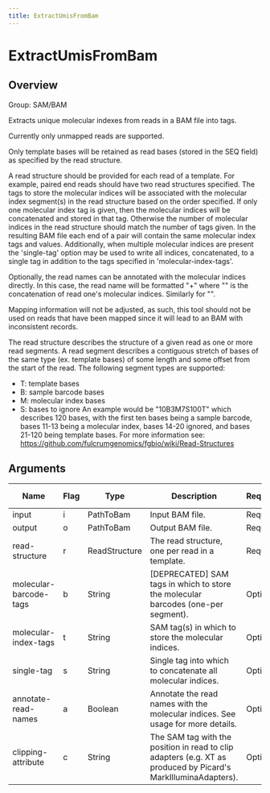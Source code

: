 ```yaml
---
title: ExtractUmisFromBam
---
```


# ExtractUmisFromBam

## Overview
Group: SAM/BAM

Extracts unique molecular indexes from reads in a BAM file into tags.

Currently only unmapped reads are supported.

Only template bases will be retained as read bases (stored in the SEQ field) as specified by the read structure.

A read structure should be provided for each read of a template.  For example, paired end reads should have two
read structures specified.  The tags to store the molecular indices will be associated with the molecular index
segment(s) in the read structure based on the order specified.  If only one molecular index tag is given, then the
molecular indices will be concatenated and stored in that tag. Otherwise the number of molecular indices in the
read structure should match the number of tags given. In the resulting BAM file each end of a pair will contain
the same molecular index tags and values. Additionally, when multiple molecular indices are present the
'single-tag' option may be used to write all indices, concatenated, to a single tag in addition to the tags
specified in 'molecular-index-tags'.

Optionally, the read names can be annotated with the molecular indices directly.  In this case, the read name
will be formatted "<NAME>+<UMIs1><UMIs2>" where "<UMIs1>" is the concatenation of read one's molecular indices.
Similarly for "<UMIs2>".

Mapping information will not be adjusted, as such, this tool should not be used on reads that have been mapped since
it will lead to an BAM with inconsistent records.

The read structure describes the structure of a given read as one or more read segments. A read segment describes
a contiguous stretch of bases of the same type (ex. template bases) of some length and some offset from the start
of the read.  The following segment types are supported:
  - T: template bases
  - B: sample barcode bases
  - M: molecular index bases
  - S: bases to ignore
An example would be "10B3M7S100T" which describes 120 bases, with the first ten bases being a sample barcode,
bases 11-13 being a molecular index, bases 14-20 ignored, and bases 21-120 being template bases. For more
information see: https://github.com/fulcrumgenomics/fgbio/wiki/Read-Structures

## Arguments

|Name|Flag|Type|Description|Required?|Max Values|Default Values|
|----|----|----|-----------|---------|----------|--------------|
|input|i|PathToBam|Input BAM file.|Required|1||
|output|o|PathToBam|Output BAM file.|Required|1||
|read-structure|r|ReadStructure|The read structure, one per read in a template.|Required|Unlimited||
|molecular-barcode-tags|b|String|[DEPRECATED] SAM tags in which to store the molecular barcodes (one-per segment).|Optional|Unlimited||
|molecular-index-tags|t|String|SAM tag(s) in which to store the molecular indices.|Optional|Unlimited||
|single-tag|s|String|Single tag into which to concatenate all molecular indices.|Optional|1||
|annotate-read-names|a|Boolean|Annotate the read names with the molecular indices. See usage for more details.|Optional|1|false|
|clipping-attribute|c|String|The SAM tag with the position in read to clip adapters (e.g. XT as produced by Picard's MarkIlluminaAdapters).|Optional|1||

